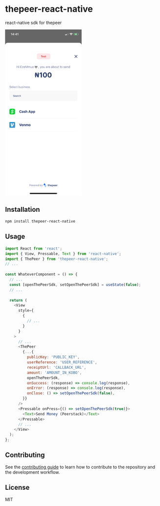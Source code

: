 # thepeer-react-native

react-native sdk for thepeer

<img src='/src/assets/images/screenshot-mobile.jpeg' alt='image of SDK' width='250px'>


## Installation

```sh
npm install thepeer-react-native
```

## Usage

```js
import React from 'react';
import { View, Pressable, Text } from 'react-native';
import { ThePeer } from 'thepeer-react-native';
// ...

const WhateverComponent = () => {
  // ...
  const [openThePeerSdk, setOpenThePeerSdk] = useState(false);
  // ...

  return (
    <View
      style={
        {
          // ...
        }
      }
    >
      // ...
      <ThePeer
        {...{
          publicKey: 'PUBLIC_KEY',
          userReference: 'USER_REFERENCE',
          receiptUrl: 'CALLBACK_URL',
          amount: 'AMOUNT_IN_KOBO',
          openThePeerSdk,
          onSuccess: (response) => console.log(response),
          onError: (response) => console.log(response),
          onClose: () => setOpenThePeerSdk(false),
        }}
      />
      <Pressable onPress={() => setOpenThePeerSdk(true)}>
        <Text>Send Money (Peerstack)</Text>
      </Pressable>
      // ...
    </View>
  );
};
```

## Contributing

See the [contributing guide](CONTRIBUTING.md) to learn how to contribute to the repository and the development workflow.

## License

MIT

